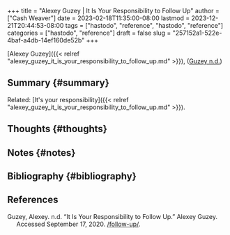 +++
title = "Alexey Guzey | It Is Your Responsibility to Follow Up"
author = ["Cash Weaver"]
date = 2023-02-18T11:35:00-08:00
lastmod = 2023-12-21T20:44:53-08:00
tags = ["hastodo", "reference", "hastodo", "reference"]
categories = ["hastodo", "reference"]
draft = false
slug = "257152a1-522e-4baf-a4db-14ef160de52b"
+++

[Alexey Guzey]({{< relref "alexey_guzey_it_is_your_responsibility_to_follow_up.md" >}}), (<a href="#citeproc_bib_item_1">Guzey n.d.</a>)


## Summary {#summary}

Related: [It's your responsibility]({{< relref "alexey_guzey_it_is_your_responsibility_to_follow_up.md" >}}).


## Thoughts {#thoughts}


## Notes {#notes}


## Bibliography {#bibliography}

## References

<style>.csl-entry{text-indent: -1.5em; margin-left: 1.5em;}</style><div class="csl-bib-body">
  <div class="csl-entry"><a id="citeproc_bib_item_1"></a>Guzey, Alexey. n.d. “It Is Your Responsibility to Follow Up.” Alexey Guzey. Accessed September 17, 2020. <a href="/follow-up/">/follow-up/</a>.</div>
</div>
